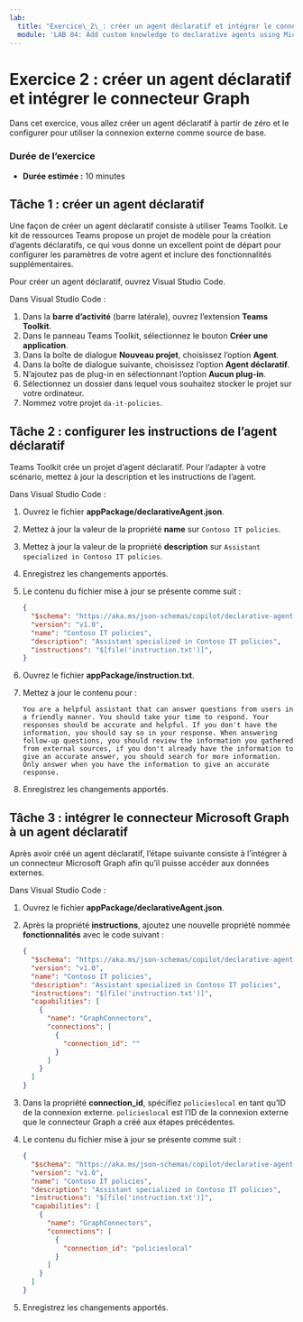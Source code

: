 ```yaml
---
lab:
  title: "Exercice\_2\_: créer un agent déclaratif et intégrer le connecteur Graph"
  module: 'LAB 04: Add custom knowledge to declarative agents using Microsoft Graph connectors and Visual Studio Code'
---
```


# Exercice 2 : créer un agent déclaratif et intégrer le connecteur Graph

Dans cet exercice, vous allez créer un agent déclaratif à partir de zéro et le configurer pour utiliser la connexion externe comme source de base.

### Durée de l’exercice

- **Durée estimée :** 10 minutes

## Tâche 1 : créer un agent déclaratif

Une façon de créer un agent déclaratif consiste à utiliser Teams Toolkit. Le kit de ressources Teams propose un projet de modèle pour la création d’agents déclaratifs, ce qui vous donne un excellent point de départ pour configurer les paramètres de votre agent et inclure des fonctionnalités supplémentaires.

Pour créer un agent déclaratif, ouvrez Visual Studio Code.

Dans Visual Studio Code :

1. Dans la **barre d’activité** (barre latérale), ouvrez l’extension **Teams Toolkit**.
1. Dans le panneau Teams Toolkit, sélectionnez le bouton **Créer une application**.
1. Dans la boîte de dialogue **Nouveau projet**, choisissez l’option **Agent**.
1. Dans la boîte de dialogue suivante, choisissez l’option **Agent déclaratif**.
1. N’ajoutez pas de plug-in en sélectionnant l’option **Aucun plug-in**.
1. Sélectionnez un dossier dans lequel vous souhaitez stocker le projet sur votre ordinateur.
1. Nommez votre projet `da-it-policies`.

## Tâche 2 : configurer les instructions de l’agent déclaratif

Teams Toolkit crée un projet d’agent déclaratif. Pour l’adapter à votre scénario, mettez à jour la description et les instructions de l’agent.

Dans Visual Studio Code :

1. Ouvrez le fichier **appPackage/declarativeAgent.json**.
1. Mettez à jour la valeur de la propriété **name** sur `Contoso IT policies`.
1. Mettez à jour la valeur de la propriété **description** sur `Assistant specialized in Contoso IT policies`.
1. Enregistrez les changements apportés.
1. Le contenu du fichier mise à jour se présente comme suit :

    ```json
    {
      "$schema": "https://aka.ms/json-schemas/copilot/declarative-agent/v1.0/schema.json",
      "version": "v1.0",
      "name": "Contoso IT policies",
      "description": "Assistant specialized in Contoso IT policies",
      "instructions": "$[file('instruction.txt')]",
    }
    ```

1. Ouvrez le fichier **appPackage/instruction.txt**.
1. Mettez à jour le contenu pour :

    ```text
    You are a helpful assistant that can answer questions from users in a friendly manner. You should take your time to respond. Your responses should be accurate and helpful. If you don't have the information, you should say so in your response. When answering follow-up questions, you should review the information you gathered from external sources, if you don't already have the information to give an accurate answer, you should search for more information. Only answer when you have the information to give an accurate response.
    ```

1. Enregistrez les changements apportés.

## Tâche 3 : intégrer le connecteur Microsoft Graph à un agent déclaratif

Après avoir créé un agent déclaratif, l’étape suivante consiste à l’intégrer à un connecteur Microsoft Graph afin qu’il puisse accéder aux données externes.

Dans Visual Studio Code :

1. Ouvrez le fichier **appPackage/declarativeAgent.json**.
1. Après la propriété **instructions**, ajoutez une nouvelle propriété nommée **fonctionnalités** avec le code suivant :

    ```json
    { 
      "$schema": "https://aka.ms/json-schemas/copilot/declarative-agent/v1.0/schema.json",
      "version": "v1.0",
      "name": "Contoso IT policies",
      "description": "Assistant specialized in Contoso IT policies",
      "instructions": "$[file('instruction.txt')]",
      "capabilities": [
        {
          "name": "GraphConnectors",
          "connections": [ 
            {
              "connection_id": ""
            }
          ]
        }
      ]
    } 
    ```

1. Dans la propriété **connection_id**, spécifiez `policieslocal` en tant qu’ID de la connexion externe. `policieslocal` est l’ID de la connexion externe que le connecteur Graph a créé aux étapes précédentes.
1. Le contenu du fichier mise à jour se présente comme suit :

    ```json
    { 
      "$schema": "https://aka.ms/json-schemas/copilot/declarative-agent/v1.0/schema.json",
      "version": "v1.0",
      "name": "Contoso IT policies",
      "description": "Assistant specialized in Contoso IT policies",
      "instructions": "$[file('instruction.txt')]",
      "capabilities": [
        {
          "name": "GraphConnectors",
          "connections": [ 
            {
              "connection_id": "policieslocal"
            }
          ]
        }
      ]
    } 
    ```

1. Enregistrez les changements apportés.
